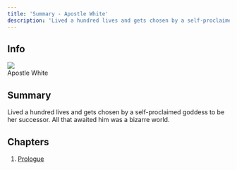 ```yaml
---
title: 'Summary - Apostle White'
description: 'Lived a hundred lives and gets chosen by a self-proclaimed goddess to be her successor. All that awaited him was a bizarre world.'
---
```


## Info

<div class = "lg:flex flex-row items-center lg:space-x-4">
    <div class = "p-2">
        <img src = "/placeholder/2.png" class = "lg:flex-shrink-0 w-full object-cover w-full lg:w-48" />
    </div>
    <div class = "text-4xl">Apostle White</div>
</div>


## Summary
Lived a hundred lives and gets chosen by a self-proclaimed goddess to be her
successor. All that awaited him was a bizarre world.

## Chapters

1. [Prologue](/stories/apostle-white/prologue)
